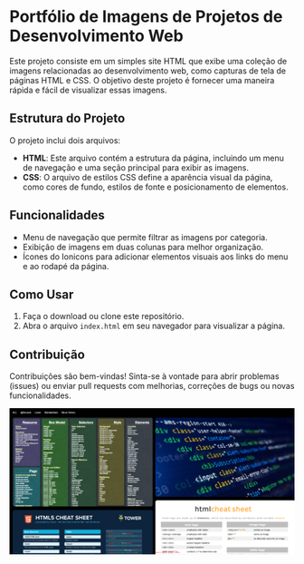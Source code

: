 # Portfólio de Imagens de Projetos de Desenvolvimento Web

Este projeto consiste em um simples site HTML que exibe uma coleção de imagens relacionadas ao desenvolvimento web, como capturas de tela de páginas HTML e CSS. O objetivo deste projeto é fornecer uma maneira rápida e fácil de visualizar essas imagens.

## Estrutura do Projeto

O projeto inclui dois arquivos:

- **HTML**: Este arquivo contém a estrutura da página, incluindo um menu de navegação e uma seção principal para exibir as imagens.
- **CSS**: O arquivo de estilos CSS define a aparência visual da página, como cores de fundo, estilos de fonte e posicionamento de elementos.

## Funcionalidades

- Menu de navegação que permite filtrar as imagens por categoria.
- Exibição de imagens em duas colunas para melhor organização.
- Ícones do Ionicons para adicionar elementos visuais aos links do menu e ao rodapé da página.

## Como Usar

1. Faça o download ou clone este repositório.
2. Abra o arquivo `index.html` em seu navegador para visualizar a página.

## Contribuição

Contribuições são bem-vindas! Sinta-se à vontade para abrir problemas (issues) ou enviar pull requests com melhorias, correções de bugs ou novas funcionalidades.

<div aling="center">
    <img src="https://github.com/TbrunoK/projetopinterest/blob/main/assets/Finished.png?raw=true"/>
</div>


